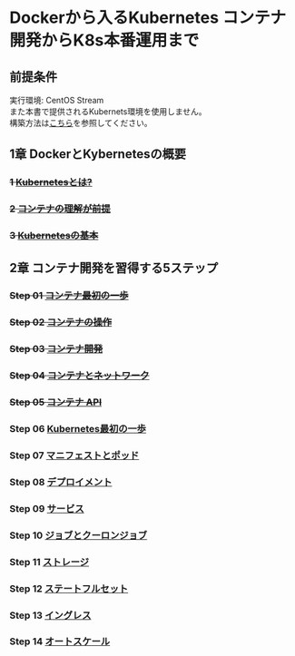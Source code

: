 # Dockerから入るKubernetes コンテナ開発からK8s本番運用まで
## 前提条件
実行環境: CentOS Stream  
また本書で提供されるKubernets環境を使用しません。  
構築方法は[こちら](https://github.com/thetaru/memorandum/tree/master/OS/Linux/Ubuntu_Server_20.04/k8s/Install)を参照してください。

## 1章 DockerとKybernetesの概要
### ~~1 [Kubernetesとは?](https://github.com/thetaru/memorandum/tree/master/Summary/DockerIntoKubernetes/1)~~
### ~~2 [コンテナの理解が前提](https://github.com/thetaru/memorandum/tree/master/Summary/DockerIntoKubernetes/2)~~
### ~~3 [Kubernetesの基本](https://github.com/thetaru/memorandum/tree/master/Summary/DockerIntoKubernetes/3)~~
## 2章 コンテナ開発を習得する5ステップ
### ~~Step 01 [コンテナ最初の一歩]()~~
### ~~Step 02 [コンテナの操作]()~~
### ~~Step 03 [コンテナ開発]()~~
### ~~Step 04 [コンテナとネットワーク]()~~
### ~~Step 05 [コンテナ API]()~~
### Step 06 [Kubernetes最初の一歩]()
### Step 07 [マニフェストとポッド]()
### Step 08 [デプロイメント]()
### Step 09 [サービス]()
### Step 10 [ジョブとクーロンジョブ]()
### Step 11 [ストレージ]()
### Step 12 [ステートフルセット]()
### Step 13 [イングレス]()
### Step 14 [オートスケール]()
